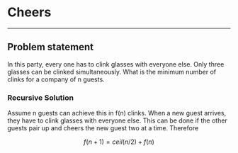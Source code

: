 # Cheers

---

## Problem statement


In this party, every one has to clink glasses with everyone else. 
Only three glasses can be clinked simultaneously.
What is the minimum number of clinks for a company of n guests.

### Recursive Solution

Assume n guests can achieve this in f(n) clinks. When a new guest arrives, 
they have to clink glasses with everyone else. 
This can be done if the other guests pair up and cheers the new guest two at a time.
Therefore

$$
f(n+1) = ceil(n/2) + f(n)
$$